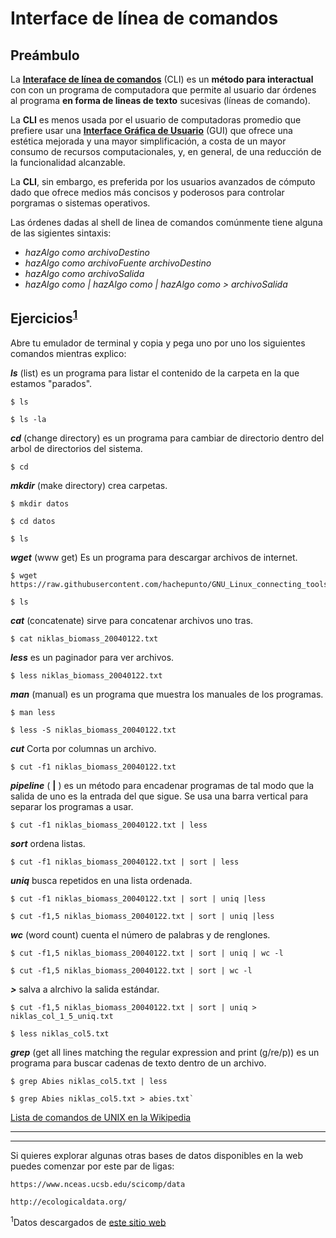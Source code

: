 # Interface de línea de comandos


## Preámbulo

La **[Interaface de línea de comandos](http://en.wikipedia.org/wiki/Command-line_interface)** (CLI) es un **método para interactual** con con un programa de computadora que permite al usuario dar órdenes al programa **en forma de lineas de texto** sucesivas (líneas de comando). 

La **CLI** es menos usada por el usuario de computadoras promedio que prefiere usar una **[Interface Gráfica de Usuario](http://en.wikipedia.org/wiki/Command-line_interface)** (GUI) que ofrece una estética mejorada y una mayor simplificación, a costa de un mayor consumo de recursos computacionales, y, en general, de una reducción de la funcionalidad alcanzable.

La **CLI**, sin embargo, es preferida por los usuarios avanzados de cómputo dado que ofrece medios más concisos y poderosos para controlar porgramas o sistemas operativos.

Las órdenes dadas al shell de linea de comandos comúnmente tiene alguna de las sigientes sintaxis:

+ *hazAlgo como archivoDestino*
+ *hazAlgo como archivoFuente archivoDestino*
+ *hazAlgo como <archivoEntrada> archivoSalida*
+ *hazAlgo como | hazAlgo como | hazAlgo como > archivoSalida*

## Ejercicios<sup>[1](#myfootnote1)</sup>

Abre tu emulador de terminal y copia y pega uno por uno los siguientes comandos mientras explico:

***ls*** (list) es un programa para listar el contenido de la carpeta en la que estamos "parados".

```
$ ls
```
```
$ ls -la
```
***cd*** (change directory) es un programa para cambiar de directorio dentro del arbol de directorios del sistema.

```
$ cd
```
***mkdir*** (make directory) crea carpetas.

```
$ mkdir datos
```
```
$ cd datos
```
```
$ ls
```
***wget*** (www get) Es un programa para descargar archivos de internet.

```
$ wget https://raw.githubusercontent.com/hachepunto/GNU_Linux_connecting_tools/master/data/niklas_biomass_20040122.txt
```
```
$ ls
```
***cat*** (concatenate) sirve para concatenar archivos uno tras.

```
$ cat niklas_biomass_20040122.txt
```

***less*** es un paginador para ver archivos.

```
$ less niklas_biomass_20040122.txt
```
***man*** (manual) es un programa que muestra los manuales de los programas.

```
$ man less
```
```
$ less -S niklas_biomass_20040122.txt
```
***cut*** Corta por columnas un archivo.

```
$ cut -f1 niklas_biomass_20040122.txt
```
***pipeline*** ( **|** ) es un método para encadenar programas de tal modo que la salida de uno es la entrada del que sigue. Se usa una barra vertical para separar los programas a usar.

```
$ cut -f1 niklas_biomass_20040122.txt | less
```
***sort*** ordena listas.

``` 
$ cut -f1 niklas_biomass_20040122.txt | sort | less
```
***uniq*** busca repetidos en una lista ordenada.

```
$ cut -f1 niklas_biomass_20040122.txt | sort | uniq |less
```

```
$ cut -f1,5 niklas_biomass_20040122.txt | sort | uniq |less
```
***wc*** (word count) cuenta el número de palabras y de renglones.

```
$ cut -f1,5 niklas_biomass_20040122.txt | sort | uniq | wc -l
```
```
$ cut -f1,5 niklas_biomass_20040122.txt | sort | wc -l
```
***>*** salva a alrchivo la salida estándar.

``` 
$ cut -f1,5 niklas_biomass_20040122.txt | sort | uniq > niklas_col_1_5_uniq.txt
```
```
$ less niklas_col5.txt
```

***grep*** (get all lines matching the regular expression and print (g/re/p)) es un programa para buscar cadenas de texto dentro de un archivo.

```
$ grep Abies niklas_col5.txt | less
```
```
$ grep Abies niklas_col5.txt > abies.txt`
```

[Lista de comandos de UNIX en la Wikipedia](http://en.wikipedia.org/wiki/List_of_Unix_commands)




***
***

Si quieres explorar algunas otras bases de datos disponibles en la web puedes comenzar por este par de ligas:    
    
```
https://www.nceas.ucsb.edu/scicomp/data
```

```
http://ecologicaldata.org/
```


<sup><a name="myfootnote1">1</a></sup>Datos descargados de [este sitio web](https://daac.ornl.gov/VEGETATION/guides/niklas_plant_biomass.html)
